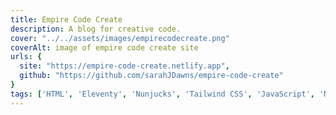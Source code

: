 ```yaml
---
title: Empire Code Create
description: A blog for creative code.
cover: "../../assets/images/empirecodecreate.png"
coverAlt: image of empire code create site
urls: {
  site: "https://empire-code-create.netlify.app",
  github: "https://github.com/sarahJDawns/empire-code-create"
}
tags: ['HTML', 'Eleventy', 'Nunjucks', 'Tailwind CSS', 'JavaScript', 'Node.js', 'p5.js']
---
```

